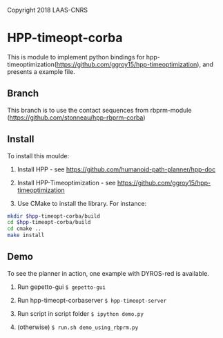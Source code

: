 Copyright 2018 LAAS-CNRS

# HPP-timeopt-corba

This is module to implement python bindings for hpp-timeoptimization(https://github.com/ggroy15/hpp-timeoptimization), and presents a example file. 

Branch
----
This branch is to use the contact sequences from rbprm-module (https://github.com/stonneau/hpp-rbprm-corba)

Install
----
To install this moulde: 

  1. Install HPP 
	- see https://github.com/humanoid-path-planner/hpp-doc
	
  2. Install HPP-Timeoptimization
	- see https://github.com/ggroy15/hpp-timeoptimization

  3. Use CMake to install the library. For instance:
   ```bash
   mkdir $hpp-timeopt-corba/build
   cd $hpp-timeopt-corba/build
   cd cmake ..
   make install
   ```

Demo
----
To see the planner in action, one example with DYROS-red is available.

  1. Run gepetto-gui
     ``` $ gepetto-gui ```

  2. Run hpp-timeopt-corbaserver
     	``` $ hpp-timeopt-server ```

  3. Run script in script folder
	```
	$ ipython demo.py
	```

  4. (otherwise)
     ``` $ run.sh demo_using_rbprm.py ```


